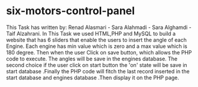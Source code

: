 # six-motors-control-panel
This Task has written by: Renad Alasmari - Sara Alahmadi - Sara Alghamdi - Taif Alzahrani.
In This Task we used HTML,PHP and MySQL to build a website that has 6 sliders that enable the users to insert the angle of each Engine. Each engine has min value which is zero and a max value which is 180 degree. Then when the user Click on save button, which allows the PHP code to execute. The angles will be save in the engines database. The second choice if the user click on start button the 'on' state will be save in start database .Finally the PHP code will fitch the last record inserted in the start database and engines database .Then display it on the PHP page.
